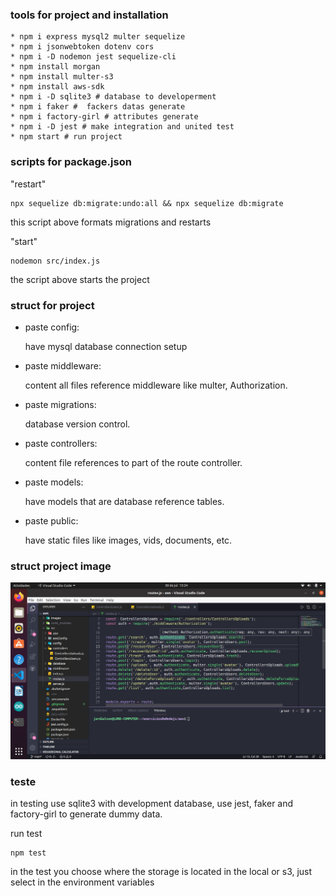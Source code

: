 ###   tools for project and installation
```
* npm i express mysql2 multer sequelize
* npm i jsonwebtoken dotenv cors
* npm i -D nodemon jest sequelize-cli
* npm install morgan
* npm install multer-s3
* npm install aws-sdk
* npm i -D sqlite3 # database to developerment 
* npm i faker #  fackers datas generate
* npm i factory-girl # attributes generate
* npm i -D jest # make integration and united test
* npm start # run project
```

### scripts for package.json

<p>"restart" </p>

```
npx sequelize db:migrate:undo:all && npx sequelize db:migrate
```

<p> this script above formats migrations and restarts </p>

<p>"start"</p>

```
nodemon src/index.js
```

<p> the script above starts the project </p>

### struct for project

* paste config: 
   <p> have mysql database connection setup </p>

* paste middleware:
   <p> content all files reference middleware like multer, Authorization. </p>

* paste migrations:
   <p> database version control. </p>

* paste controllers: 
   <p> content file references to part of the route controller. </p>

* paste models:
   <p> have models that are database reference tables. </p>

* paste public:
   <p> have static files  like images, vids, documents, etc. </p>


### struct project image 

![alt text](https://github.com/Jardielson-s/aws/blob/main/images/stuct.png)


### teste

<p>
in testing use sqlite3 with development database, use jest, faker and factory-girl to generate dummy data.
</p>
<p>
run test
<p>

```
npm test
```

<p>
in the test you choose where the storage is located in the local or s3, just select in the environment variables
</p>
